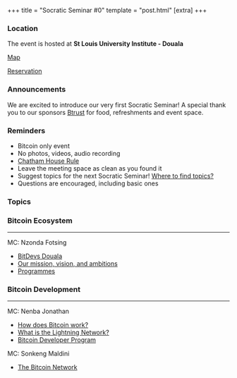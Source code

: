 +++
title = "Socratic Seminar #0"
template = "post.html"
[extra]
+++

### Location

The event is hosted at **St Louis University Institute - Douala**

[Map](https://maps.app.goo.gl/cvSJw6DpbU6m4pfH6?g_st=iwb)  

[Reservation](https://lu.ma/p9b0e4rs)  

### Announcements

We are excited to introduce our very first Socratic Seminar! A special thank you to our sponsors [Btrust](https://www.btrust.tech/) for food, refreshments and event space.

### Reminders

   - Bitcoin only event
   - No photos, videos, audio recording
   - [Chatham House Rule](https://www.chathamhouse.org/about-us/chatham-house-rule)
   - Leave the meeting space as clean as you found it
   - Suggest topics for the next Socratic Seminar! [Where to find topics?](/about/find-topics)
   - Questions are encouraged, including basic ones

### Topics

### Bitcoin Ecosystem

---

MC: Nzonda Fotsing

- [BitDevs Douala](https://x.com/BitcoinSophist)
- [Our mission, vision, and ambitions](https://x.com/BitcoinSophist)
- [Programmes](https://x.com/BitcoinSophist)

### Bitcoin Development

---

MC: Nenba Jonathan

- [How does Bitcoin work?](https://bitcoin.org/en/how-it-works)
- [What is the Lightning Network?](https://strike.me/learn/what-is-the-lightning-network/)
- [Bitcoin Developer Program](https://www.btrust.tech/)

MC: Sonkeng Maldini

- [The Bitcoin Network](https://github.com/kallerosenbaum/grokkingbitcoin/blob/master/ch08-peer-to-peer-network.adoc)
